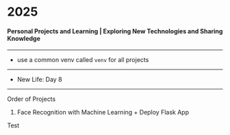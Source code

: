 # 2025
#### Personal Projects and Learning | Exploring New Technologies and Sharing Knowledge

---

- use a common venv called `venv` for all projects

--- 

- New Life: Day 8

---
Order of Projects

1. Face Recognition with Machine Learning + Deploy Flask App


Test
